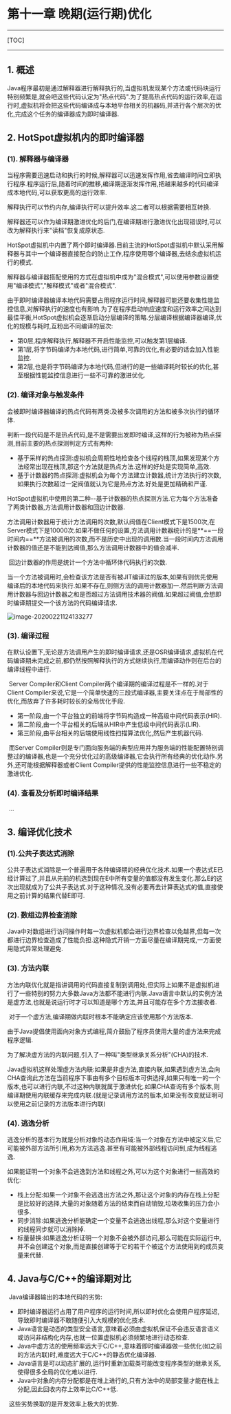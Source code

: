 # 第十一章 晚期(运行期)优化

------

[TOC]

------

## 1. 概述

​		Java程序最初是通过解释器进行解释执行的,当虚拟机发现某个方法或代码块运行特别频繁是,就会吧这些代码认定为"热点代码".为了提高热点代码的运行效率,在运行时,虚拟机将会把这些代码编译成与本地平台相关的机器码,并进行各个层次的优化,完成这个任务的编译器成为即时编译器.

## 2. HotSpot虚拟机内的即时编译器

### (1). 解释器与编译器

​		当程序需要迅速启动和执行的时候,解释器可以迅速发挥作用,省去编译时间立即执行程序.程序运行后,随着时间的推移,编译期逐渐发挥作用,把越来越多的代码编译成本地代码,可以获取更高的运行效率.

​		解释执行可以节约内存,编译执行可以提升效率.这二者可以根据需要相互转换.

​		解释器还可以作为编译期激进优化的后门,在编译期进行激进优化出现错误时,可以改为解释执行来"读档"恢复成原状态.

​		HotSpot虚拟机中内置了两个即时编译器.目前主流的HotSpot虚拟机中默认采用解释器与其中一个编译器直接配合的防止工作,程序使用哪个编译器,去结余虚拟机运行的模式.

​		解释器与编译器搭配使用的方式在虚拟机中成为"混合模式",可以使用参数设置使用"编译模式","解释模式"或者"混合模式".

​		由于即时编译器编译本地代码需要占用程序运行时间,解释器可能还要收集性能监控信息,对解释执行的速度也有影响.为了在程序启动响应速度和运行效率之间达到最佳平衡,HotSpot虚拟机会逐渐启动分层编译的策略.分层编译根据编译器编译,优化的规模与耗时,互粉出不同编译的层次:

-   第0层,程序解释执行,解释器不开启性能监控,可以触发第1层编译.
-   第1层,将字节码编译为本地代码,进行简单,可靠的优化,有必要的话会加入性能监控.
-   第2层,也是将字节码编译为本地代码,但进行的是一些编译耗时较长的优化,甚至根据性能监控信息进行一些不可靠的激进优化.

### (2). 编译对象与触发条件

​		会被即时编译器编译的热点代码有两类:及被多次调用的方法和被多次执行的循环体.

​		判断一段代码是不是热点代码,是不是需要出发即时编译,这样的行为被称为热点探测,目前主要的热点探测判定方式有两种:

-   基于采样的热点探测:虚拟机会周期性地检查各个线程的栈顶,如果发现某个方法经常出现在栈顶,那这个方法就是热点方法.这样的好处是实现简单,高效.
-   基于计数器的热点探测:虚拟机会为每个方法建立计数器,统计方法执行的次数,如果执行次数超过一定阀值就认为它是热点方法.好处是更加精确和严谨.

​		HotSpot虚拟机中使用的第二种--基于计数器的热点探测方法.它为每个方法准备了两类计数器,方法调用计数器和回边计数器.

​		方法调用计数器用于统计方法调用的次数,默认阀值在Client模式下是1500次,在Server模式下是10000次.如果不做任何的设置,方法调用计数器统计的是**==一段时间内==**方法被调用的次数,而不是历史中出现的调用数.当一段时间内方法调用计数器的值还是不能到达阀值,那么方法调用计数器中的值会减半.

​		回边计数器的作用是统计一个方法中循环体代码执行的次数.

​		当一个方法被调用时,会检查该方法是否有被JIT编译过的版本,如果有则优先使用编译后的本地代码来执行.如果不存在,则侧方法的调用计数器加一.然后判断方法调用计数器与回边计数器之和是否超过方法调用技术器的阀值.如果超过阀值,会想即时编译期提交一个该方法的代码编译请求.

![image-20200221124133277](http://benjaminlee.cn:8989/hello/images/image-20200221124133277.png)

### (3). 编译过程

​		在默认设置下,无论是方法调用产生的即时编译请求,还是OSR编译请求,虚拟机在代码编译期未完成之前,都仍然按照解释执行的方式继续执行,而编译动作则在后台的编译线程中进行.

​		Server Compiler和Client Compiler两个编译期的编译过程是不一样的.对于Client Compiler来说,它是一个简单快速的三段式编译器,主要关注点在于局部性的优化,而放弃了许多耗时较长的全局优化手段.

-   第一阶段,由一个平台独立的前端将字节码构造成一种高级中间代码表示(HIR).
-   第二阶段,由一个平台相关的后端从HIR中产生低级中间代码表示(LIR).
-   第三阶段,由平台相关的后端使用线性扫描算法优化,然后产生机器代码.

​		而Server Compiler则是专门面向服务端的典型应用并为服务端的性能配置特别调整过的编译器,也是一个充分优化过的高级编译器,它会执行所有经典的优化动作.另外,还可能根据解释器或者Client Compiler提供的性能监控信息进行一些不稳定的激进优化.

### (4). 查看及分析即时编译结果

​		...

## 3. 编译优化技术

### (1).公共子表达式消除

​		公共子表达式消除是一个普遍用于各种编译期的经典优化技术.如果一个表达式E已经计算过了,并且从先前的机选到现在E中所有变量的值都没有发生变化.那么E的这次出现就成为了公共子表达式.对于这种情况,没有必要再去计算表达式的值,直接使用之前计算的结果代替E即可. 

### (2). 数组边界检查消除

​		Java中对数组进行访问操作时每一次虚拟机都会进行边界检查以免越界,但每一次都进行边界检查造成了性能负担.这种隐式开销一方面尽量在编译期完成,一方面使用隐式异常处理避免.

### (3). 方法内联

​		方法内联优化就是指讲调用的代码直接复制到调用处,但实际上如果不是虚拟机进行了一些特别的努力大多数Java方法都不能进行内联.Java语言中默认的实例方法是虚方法,也就是说运行时才可以知道是哪个方法,并且可能存在多个方法接收者.

​		对于一个虚方法,编译期做内联时根本不能确定应该使用那个方法版本.

​		由于Java提倡使用面向对象方式编程,简介鼓励了程序员使用大量的虚方法来完成程序逻辑.

​		为了解决虚方法的内联问题,引入了一种叫"类型继承关系分析"(CHA)的技术.

​		Java虚拟机这样处理虚方法内联:如果是非虚方法,直接内联,如果遇到虚方法,会向CHA查询此方法在当前程序下事由有多个目标版本可供选择,如果只有唯一的一个版本,也可以进行内联,不过这种内联就属于激进优化.如果CHA查询有多个版本,则编译期使用内联缓存来完成内联.(就是记录调用方法的版本,如果没有改变就证明可以使用之前记录的方法版本进行内联)

### (4). 逃逸分析

​		逃逸分析的基本行为就是分析对象的动态作用域:当一个对象在方法中被定义后,它可能被外部方法所引用,称为方法逃逸.甚至有可能被外部线程访问到,成为线程逃逸.

​		如果能证明一个对象不会逃逸到方法和线程之外,可以为这个对象进行一些高效的优化:

-   栈上分配:如果一个对象不会逃逸出方法之外,那让这个对象的内存在栈上分配是比较好的选择,大量的对象随着方法的结束而自动销毁,垃圾收集的压力会小很多.
-   同步消除:如果逃逸分析能确定一个变量不会逃逸出线程,那么对这个变量进行的线程同步就可以消除掉.
-   标量替换:如果逃逸分析证明一个对象不会被外部访问,那么可能在实际运行中,并不会创建这个对象,而是直接创建等于它的若干个被这个方法使用到的成员变量来代替.

## 4. Java与C/C++的编译期对比

​		Java编译器输出的本地代码的劣势:

-   即时编译器运行占用了用户程序的运行时间,所以即时优化会使用户程序延迟,导致即时编译器不敢随便引入大规模的优化技术.
-   Java语言是动态的类型安全语言,意味着必须由虚拟机保证不会违反语言语义或访问非结构化内存,也就一位置虚拟机必须频繁地进行动态检查.
-   Java中虚方法的使用频率远大于C/C++,意味着即时编译器做一些优化(如之前的方法内联)时,难度远大于C/C++的静态优化编译器.
-   Java语言是可以动态扩展的,运行时重新加载类可能改变程序类型的继承关系,使得很多全局的优化难以进行.
-   Java中对象的内存分配都是在堆上进行的,只有方法中的局部变量才能在栈上分配,因此回收内存上效率比C/C++低.

​		这些劣势换取的是开发效率上极大的优势.